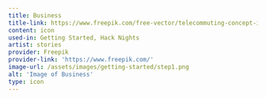 ```yaml
---
title: Business
title-link: https://www.freepik.com/free-vector/telecommuting-concept-illustration_7321316.htm
content: icon
used-in: Getting Started, Hack Nights
artist: stories
provider: Freepik
provider-link: 'https://www.freepik.com/'
image-url: /assets/images/getting-started/step1.png
alt: 'Image of Business'
type: icon
---
```

